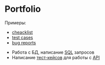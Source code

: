 # Portfolio
Примеры:
-  [cheacklist](https://github.com/VictoriaMir5/Portfolio/blob/main/Checklist_%D0%A7%D0%B5%D0%BA-%D0%BB%D0%B8%D1%81%D1%82.pdf)
-  [test cases](https://github.com/VictoriaMir5/Portfolio/blob/main/Test%20cases_%D1%82%D0%B5%D1%81%D1%82%20%D0%BA%D0%B5%D0%B9%D1%81%D1%8B.pdf)
-  [bug reports](https://github.com/VictoriaMir5/Portfolio/blob/main/Bug%20reports_%D0%B1%D0%B0%D0%B3-%D1%80%D0%B5%D0%BF%D0%BE%D1%80%D1%82%D1%8B.pdf)
* Работа с БД, написание [SQL](https://github.com/VictoriaMir5/Portfolio/blob/main/SQL) запросов
* Написание [тест-кейсов](https://github.com/VictoriaMir5/Portfolio/blob/main/Test%20case%20API.pdf) для работы с [API](https://github.com/VictoriaMir5/Portfolio/blob/main/API)
